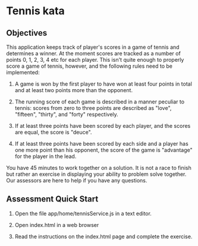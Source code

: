 # Tennis kata

## Objectives

This application keeps track of player's scores in a game of tennis and determines a winner. At the moment scores are
tracked as a number of points 0, 1, 2, 3, 4 etc for each player. This isn't quite enough to properly score a game of
tennis, however, and the following rules need to be implemented:

1. A game is won by the first player to have won at least four points in total and at least two points more than the opponent.

1. The running score of each game is described in a manner peculiar to tennis: scores from zero to three points are described as "love", "fifteen", "thirty", and "forty" respectively.

1. If at least three points have been scored by each player, and the scores are equal, the score is "deuce".

1. If at least three points have been scored by each side and a player has one more point than his opponent, the score of the game is "advantage" for the player in the lead.

You have 45 minutes to work together on a solution. It is not a race to finish but rather an exercise in displaying your ability to problem solve together. Our assessors are here to help if you have any questions.

## Assessment Quick Start

1. Open the file app/home/tennisService.js in a text editor.

2. Open index.html in a web browser

3. Read the instructions on the index.html page and complete the exercise.